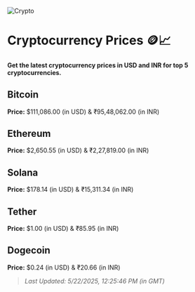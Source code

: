 
![Crypto](https://www.techguide.com.au/wp-content/uploads/2020/11/crypto3.jpeg)

# Cryptocurrency Prices 🪙📈

#### Get the latest cryptocurrency prices in USD and INR for top 5 cryptocurrencies.

## Bitcoin

**Price:** $111,086.00 (in USD) & ₹95,48,062.00 (in INR)

## Ethereum

**Price:** $2,650.55 (in USD) & ₹2,27,819.00 (in INR)

## Solana

**Price:** $178.14 (in USD) & ₹15,311.34 (in INR)

## Tether

**Price:** $1.00 (in USD) & ₹85.95 (in INR)

## Dogecoin

**Price:** $0.24 (in USD) & ₹20.66 (in INR)

> _Last Updated: 5/22/2025, 12:25:46 PM (in GMT)_
